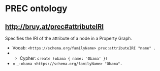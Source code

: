 # PREC ontology

## http://bruy.at/prec#attributeIRI

Specifies the IRI of the attribute of a node in a Property Graph.

- Vocab: `<https://schema.org/familyName> prec:attributeIRI "name" .`
- + Cypher: `create (obama { name: 'Obama' })`
- = `_:obama <https://schema.org/familyName> "Obama".`
